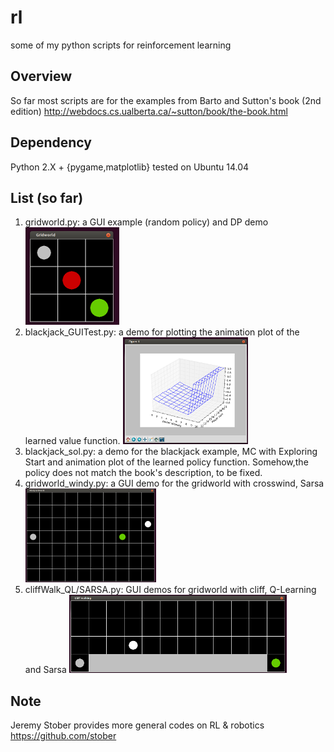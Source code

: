 # rl
some of my python scripts for reinforcement learning

## Overview
So far most scripts are for the examples from Barto and Sutton's book (2nd edition) http://webdocs.cs.ualberta.ca/~sutton/book/the-book.html

## Dependency
Python 2.X + {pygame,matplotlib} tested on Ubuntu 14.04

## List (so far)
1. gridworld.py: a GUI example (random policy) and DP demo                               
![alt text](https://github.com/wenbinli/rl/raw/master/screenshot/gridworld.png)
2. blackjack_GUITest.py: a demo for plotting the animation plot of the learned value function.
![alt text](https://github.com/wenbinli/rl/raw/master/screenshot/blackjack_gui.png)
2. blackjack_sol.py: a demo for the blackjack example, MC with Exploring Start and animation plot of the learned policy function. Somehow,the policy does not match the book's description, to be fixed.
3. gridworld_windy.py: a GUI demo for the gridworld with crosswind, Sarsa                   
![alt text](https://github.com/wenbinli/rl/raw/master/screenshot/gridworld_windy.png)
4. cliffWalk_QL/SARSA.py: GUI demos for gridworld with cliff, Q-Learning and Sarsa
![alt text](https://github.com/wenbinli/rl/raw/master/screenshot/cliff_walking.png)

## Note
Jeremy Stober provides more general codes on RL & robotics https://github.com/stober
